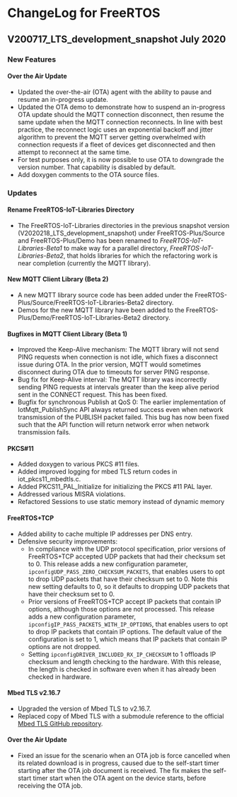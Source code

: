 # ChangeLog for FreeRTOS

## V200717_LTS_development_snapshot July 2020

### New Features

#### Over the Air Update

- Updated the over-the-air (OTA) agent with the ability to pause and resume an in-progress update.
- Updated the OTA demo to demonstrate how to suspend an in-progress OTA update should the MQTT connection disconnect, then resume the same update when the MQTT connection reconnects. In line with best practice, the reconnect logic uses an exponential backoff and jitter algorithm to prevent the MQTT server getting overwhelmed with connection requests if a fleet of devices get disconnected and then attempt to reconnect at the same time.
- For test purposes only, it is now possible to use OTA to downgrade the version number. That capability is disabled by default.
- Add doxygen comments to the OTA source files.

### Updates

#### Rename FreeRTOS-IoT-Libraries Directory

- The FreeRTOS-IoT-Libraries directories in the previous snapshot version (V2020218_LTS_development_snapshot) under FreeRTOS-Plus/Source and FreeRTOS-Plus/Demo has been renamed to *FreeRTOS-IoT-Libraries-Beta1* to make way for a parallel directory, *FreeRTOS-IoT-Libraries-Beta2*, that holds libraries for which the refactoring work is near completion (currently the MQTT library).

#### New MQTT Client Library (Beta 2)

- A new MQTT library source code has been added under the FreeRTOS-Plus/Source/FreeRTOS-IoT-Libraries-Beta2 directory.
- Demos for the new MQTT library have been added to the FreeRTOS-Plus/Demo/FreeRTOS-IoT-Libraries-Beta2 directory.

#### Bugfixes in MQTT Client Library (Beta 1)

* Improved the Keep-Alive mechanism: The MQTT library will not send PING requests when connection is not idle, which fixes a disconnect issue during OTA. In the prior version, MQTT would sometimes disconnect during OTA due to timeouts for server PING response.
* Bug fix for Keep-Alive interval: The MQTT library was incorrectly sending PING requests at intervals greater than the keep alive period sent in the CONNECT request. This has been fixed.
* Bugfix for synchronous Publish at QoS 0: The earlier implementation of IotMqtt_PublishSync  API always returned success even when network transmission of the PUBLISH packet failed. This bug has now been fixed such that the API function will return network error when network transmission fails.

#### PKCS#11

- Added doxygen to various PKCS #11 files.
- Added improved logging for mbed TLS  return codes in iot_pkcs11_mbedtls.c. 
- Added PKCS11_PAL_Initialize for initializing the PKCS #11 PAL layer.
- Addressed various MISRA violations.
- Refactored Sessions to use static memory instead of dynamic memory

#### FreeRTOS+TCP 

- Added ability to cache multiple IP addresses per DNS entry.
- Defensive security improvements: 
    - In compliance with the UDP protocol specification, prior versions of FreeRTOS+TCP accepted UDP packets that had their checksum set to 0. This release adds a new configuration parameter, `ipconfigUDP_PASS_ZERO_CHECKSUM_PACKETS`, that enables users to opt to drop UDP packets that have their checksum set to 0. Note this new setting defaults to 0, so it defaults to dropping UDP packets that have their checksum set to 0.
    - Prior versions of FreeRTOS+TCP accept IP packets that contain IP options, although those options are not processed. This release adds a new configuration parameter, `ipconfigIP_PASS_PACKETS_WITH_IP_OPTIONS`, that enables users to opt to drop IP packets that contain IP options. The default value of the configuration is set to 1, which means that IP packets that contain IP options are not dropped.
    - Setting `ipconfigDRIVER_INCLUDED_RX_IP_CHECKSUM` to 1 offloads IP checksum and length checking to the hardware. With this release, the length is checked in software even when it has already been checked in hardware.

#### Mbed TLS v2.16.7

- Upgraded the version of Mbed TLS to v2.16.7.
- Replaced copy of Mbed TLS with a submodule reference to the official [Mbed TLS GitHub repository](https://github.com/ARMmbed/mbedtls/tree/mbedtls-2.16.7).

#### Over the Air Update

- Fixed an issue for the scenario when an OTA job is force cancelled when its related download is in progress, caused due to the self-start timer starting after the OTA job document is received. The fix makes the self-start timer start when the OTA agent on the device starts, before receiving the OTA job.
